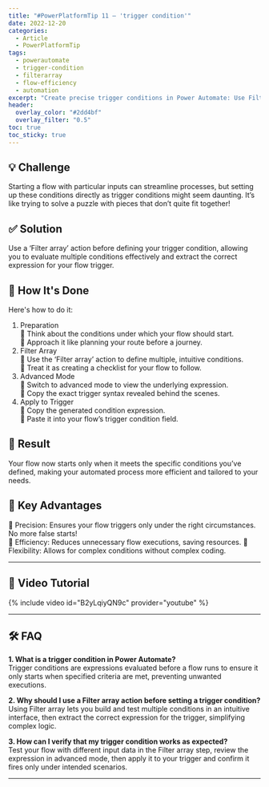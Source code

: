 ```yaml
---
title: "#PowerPlatformTip 11 – 'trigger condition'"
date: 2022-12-20
categories:
  - Article
  - PowerPlatformTip
tags:
  - powerautomate
  - trigger-condition
  - filterarray
  - flow-efficiency
  - automation
excerpt: "Create precise trigger conditions in Power Automate: Use Filter Array and advanced expressions to streamline flow triggers and boost automation efficiency."
header:
  overlay_color: "#2dd4bf"
  overlay_filter: "0.5"
toc: true
toc_sticky: true
---
```


## 💡 Challenge  
Starting a flow with particular inputs can streamline processes, but setting up these conditions directly as trigger conditions might seem daunting. It’s like trying to solve a puzzle with pieces that don’t quite fit together!

## ✅ Solution  
Use a ‘Filter array’ action before defining your trigger condition, allowing you to evaluate multiple conditions effectively and extract the correct expression for your flow trigger.

## 🔧 How It's Done  
Here's how to do it:  
1. Preparation  
   🔸 Think about the conditions under which your flow should start.  
   🔸 Approach it like planning your route before a journey.  
2. Filter Array  
   🔸 Use the ‘Filter array’ action to define multiple, intuitive conditions.  
   🔸 Treat it as creating a checklist for your flow to follow.  
3. Advanced Mode  
   🔸 Switch to advanced mode to view the underlying expression.  
   🔸 Copy the exact trigger syntax revealed behind the scenes.  
4. Apply to Trigger  
   🔸 Copy the generated condition expression.  
   🔸 Paste it into your flow’s trigger condition field.  

## 🎉 Result  
Your flow now starts only when it meets the specific conditions you’ve defined, making your automated process more efficient and tailored to your needs.

## 🌟 Key Advantages  
🔸 Precision: Ensures your flow triggers only under the right circumstances. No more false starts!  
🔸 Efficiency: Reduces unnecessary flow executions, saving resources.
🔸 Flexibility: Allows for complex conditions without complex coding.

---

## 🎥 Video Tutorial  
{% include video id="B2yLqiyQN9c" provider="youtube" %}

---

## 🛠️ FAQ  
**1. What is a trigger condition in Power Automate?**  
Trigger conditions are expressions evaluated before a flow runs to ensure it only starts when specified criteria are met, preventing unwanted executions.

**2. Why should I use a Filter array action before setting a trigger condition?**  
Using Filter array lets you build and test multiple conditions in an intuitive interface, then extract the correct expression for the trigger, simplifying complex logic.

**3. How can I verify that my trigger condition works as expected?**  
Test your flow with different input data in the Filter array step, review the expression in advanced mode, then apply it to your trigger and confirm it fires only under intended scenarios.

---
